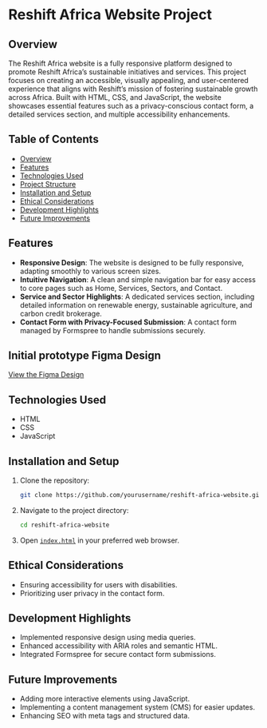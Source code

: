 # Reshift Africa Website Project

## Overview
The Reshift Africa website is a fully responsive platform designed to promote Reshift Africa’s sustainable initiatives and services. This project focuses on creating an accessible, visually appealing, and user-centered experience that aligns with Reshift’s mission of fostering sustainable growth across Africa. Built with HTML, CSS, and JavaScript, the website showcases essential features such as a privacy-conscious contact form, a detailed services section, and multiple accessibility enhancements.

## Table of Contents
- [Overview](#overview)
- [Features](#features)
- [Technologies Used](#technologies-used)
- [Project Structure](#project-structure)
- [Installation and Setup](#installation-and-setup)
- [Ethical Considerations](#ethical-considerations)
- [Development Highlights](#development-highlights)
- [Future Improvements](#future-improvements)

## Features
- **Responsive Design**: The website is designed to be fully responsive, adapting smoothly to various screen sizes.
- **Intuitive Navigation**: A clean and simple navigation bar for easy access to core pages such as Home, Services, Sectors, and Contact.
- **Service and Sector Highlights**: A dedicated services section, including detailed information on renewable energy, sustainable agriculture, and carbon credit brokerage.
- **Contact Form with Privacy-Focused Submission**: A contact form managed by Formspree to handle submissions securely.

## Initial prototype Figma Design
[View the Figma Design](https://drive.google.com/file/d/12-DyIzepXKL3rVU3O79qsTcqZJRwE7Pz/view?usp=sharing)

## Technologies Used
- HTML
- CSS
- JavaScript

## Installation and Setup
1. Clone the repository:
    ```sh
    git clone https://github.com/yourusername/reshift-africa-website.git
    ```
2. Navigate to the project directory:
    ```sh
    cd reshift-africa-website
    ```
3. Open [`index.html`](command:_github.copilot.openRelativePath?%5B%7B%22scheme%22%3A%22file%22%2C%22authority%22%3A%22%22%2C%22path%22%3A%22%2FUsers%2Falu%2FDesktop%2FThe%20reshift%20website%20makeover%2Findex.html%22%2C%22query%22%3A%22%22%2C%22fragment%22%3A%22%22%7D%5D "/Users/alu/Desktop/The reshift website makeover/index.html") in your preferred web browser.


## Ethical Considerations
- Ensuring accessibility for users with disabilities.
- Prioritizing user privacy in the contact form.

## Development Highlights
- Implemented responsive design using media queries.
- Enhanced accessibility with ARIA roles and semantic HTML.
- Integrated Formspree for secure contact form submissions.

## Future Improvements
- Adding more interactive elements using JavaScript.
- Implementing a content management system (CMS) for easier updates.
- Enhancing SEO with meta tags and structured data.
